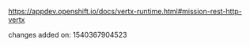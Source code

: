 https://appdev.openshift.io/docs/vertx-runtime.html#mission-rest-http-vertx

changes added on: 1540367904523
